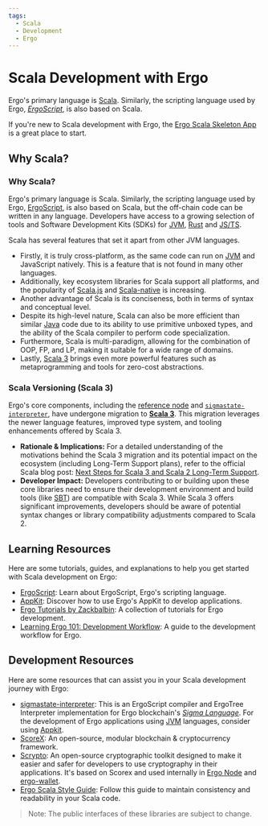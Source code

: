```yaml
---
tags:
  - Scala
  - Development
  - Ergo
---
```


# Scala Development with Ergo

Ergo's primary language is [Scala](https://www.scala-lang.org/). Similarly, the scripting language used by Ergo, [*ErgoScript*](ergoscript.md), is also based on Scala.

If you're new to Scala development with Ergo, the [Ergo Scala Skeleton App](https://github.com/dav009/ergo-scala-skeleton-app) is a great place to start.

## Why Scala? 

### Why Scala?

Ergo's primary language is Scala. Similarly, the scripting language used by Ergo, [ErgoScript](ergoscript.md), is also based on Scala, but the off-chain code can be written in any language. Developers have access to a growing selection of tools and Software Development Kits (SDKs) for [JVM](jvm.md), [Rust](rust.md) and [JS/TS](js.md).


Scala has several features that set it apart from other JVM languages.

- Firstly, it is truly cross-platform, as the same code can run on [JVM](jvm.md) and JavaScript natively. This is a feature that is not found in many other languages.
- Additionally, key ecosystem libraries for Scala support all platforms, and the popularity of [Scala.js](https://www.scala-js.org/) and [Scala-native](https://scala-native.org/) is increasing.
- Another advantage of Scala is its conciseness, both in terms of syntax and conceptual level.
- Despite its high-level nature, Scala can also be more efficient than similar [Java](java.md) code due to its ability to use primitive unboxed types, and the ability of the Scala compiler to perform code specialization.
- Furthermore, Scala is multi-paradigm, allowing for the combination of OOP, FP, and LP, making it suitable for a wide range of domains.
- Lastly, [Scala 3](https://docs.scala-lang.org/scala3/) brings even more powerful features such as metaprogramming and tools for zero-cost abstractions.

### Scala Versioning (Scala 3)

Ergo's core components, including the [reference node](install.md) and [`sigmastate-interpreter`](sigmastate-interpreter.md), have undergone migration to **[Scala 3](https://docs.scala-lang.org/scala3/)**. This migration leverages the newer language features, improved type system, and tooling enhancements offered by Scala 3.

*   **Rationale & Implications:** For a detailed understanding of the motivations behind the Scala 3 migration and its potential impact on the ecosystem (including Long-Term Support plans), refer to the official Scala blog post: [Next Steps for Scala 3 and Scala 2 Long-Term Support](https://www.scala-lang.org/blog/next-scala-lts.html).
*   **Developer Impact:** Developers contributing to or building upon these core libraries need to ensure their development environment and build tools (like [SBT](https://www.scala-sbt.org/)) are compatible with Scala 3. While Scala 3 offers significant improvements, developers should be aware of potential syntax changes or library compatibility adjustments compared to Scala 2.

## Learning Resources

Here are some tutorials, guides, and explanations to help you get started with Scala development on Ergo:

- [ErgoScript](ergoscript.md): Learn about ErgoScript, Ergo's scripting language.
- [AppKit](appkit.md): Discover how to use Ergo's AppKit to develop applications.
- [Ergo Tutorials by Zackbalbin](https://github.com/zackbalbin/ErgoTutorials): A collection of tutorials for Ergo development.
- [Learning Ergo 101: Development Workflow](https://blog.cryptostars.is/learning-ergo-101-development-workflow-aa17dd63ef6): A guide to the development workflow for Ergo.

## Development Resources

Here are some resources that can assist you in your Scala development journey with Ergo:

- [sigmastate-interpreter](sigmastate-interpreter.md): This is an ErgoScript compiler and ErgoTree Interpreter implementation for Ergo blockchain's [*Sigma Language*](sigma-lang.md). For the development of Ergo applications using [JVM](jvm.md) languages, consider using [Appkit](appkit.md).
- [ScoreX](https://github.com/scorexfoundation/scorex): An open-source, modular blockchain & cryptocurrency framework.
- [Scrypto](scrypto.md): An open-source cryptographic toolkit designed to make it easier and safer for developers to use cryptography in their applications. It's based on Scorex and used internally in [Ergo Node](install.md) and [ergo-wallet](wallet.md).
- [Ergo Scala Style Guide](https://github.com/ergoplatform/ergo-scala-style-guide): Follow this guide to maintain consistency and readability in your Scala code.

> Note: The public interfaces of these libraries are subject to change.

